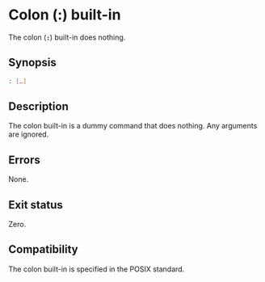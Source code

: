 # Colon (:) built-in

The colon (**`:`**) built-in does nothing.

## Synopsis

```sh
: […]
```

## Description

The colon built-in is a dummy command that does nothing.
Any arguments are ignored.

## Errors

None.

## Exit status

Zero.

## Compatibility

The colon built-in is specified in the POSIX standard.
